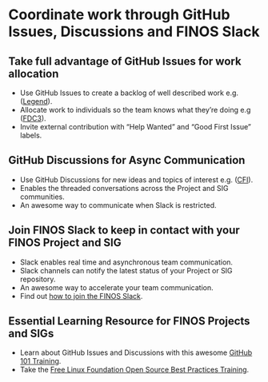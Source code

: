 # Coordinate work through GitHub Issues, Discussions and FINOS Slack

## Take full advantage of GitHub Issues for work allocation

- Use GitHub Issues to create a backlog of well described work e.g. ([Legend](https://github.com/finos/legend/issues)).
- Allocate work to individuals so the team knows what they’re doing e.g ([FDC3](https://github.com/finos/fdc3/issues)).
- Invite external contribution with “Help Wanted” and “Good First Issue” labels.

## GitHub Discussions for Async Communication

- Use GitHub Discussions for new ideas and topics of interest e.g. ([CFI](https://github.com/finos/compliant-financial-infrastructure/discussions)).
- Enables the threaded conversations across the Project and SIG communities.
- An awesome way to communicate when Slack is restricted.

## Join FINOS Slack to keep in contact with your FINOS Project and SIG

- Slack enables real time and asynchronous team communication.
- Slack channels can notify the latest status of your Project or SIG repository.
- An awesome way to accelerate your team communication.
- Find out [how to join the FINOS Slack](https://www.finos.org/blog/finos-announces-new-community-slack).

## Essential Learning Resource for FINOS Projects and SIGs

- Learn about GitHub Issues and Discussions with this awesome [GitHub 101 Training](https://docs.github.com/en/get-started/quickstart/hello-world).
- Take the [Free Linux Foundation Open Source Best Practices Training](https://training.linuxfoundation.org/full-catalog/?_sft_topic_area=open-source-best-practice).
